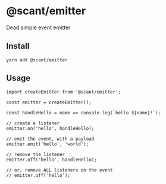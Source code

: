 # @scant/emitter

Dead simple event emitter

## Install

```
yarn add @scant/emitter
```

## Usage

```
import createEmitter from '@scant/emitter';

const emitter = createEmitter();

const handleHello = name => console.log(`hello ${name}!`);

// create a listener
emitter.on('hello', handleHello);

// emit the event, with a payload
emitter.emit('hello', 'world');

// remove the listener
emitter.off('hello', handleHello);

// or, remove ALL listeners on the event
// emitter.off('hello');
```
